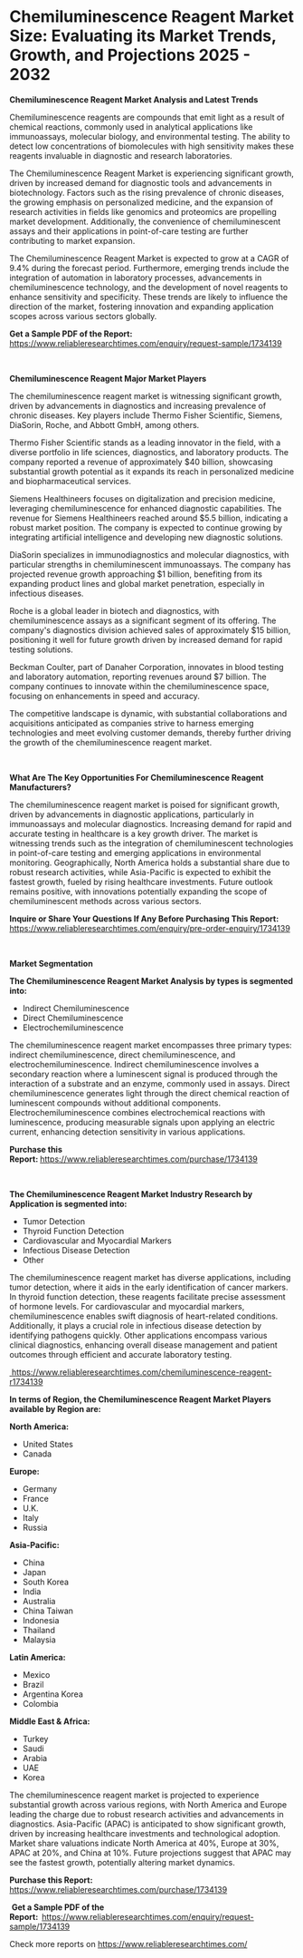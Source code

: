 <p><h1>Chemiluminescence Reagent Market Size: Evaluating its Market Trends, Growth, and Projections 2025 - 2032</h1></p><p><strong>Chemiluminescence Reagent Market Analysis and Latest Trends</strong></p>
<p><p>Chemiluminescence reagents are compounds that emit light as a result of chemical reactions, commonly used in analytical applications like immunoassays, molecular biology, and environmental testing. The ability to detect low concentrations of biomolecules with high sensitivity makes these reagents invaluable in diagnostic and research laboratories.</p><p>The Chemiluminescence Reagent Market is experiencing significant growth, driven by increased demand for diagnostic tools and advancements in biotechnology. Factors such as the rising prevalence of chronic diseases, the growing emphasis on personalized medicine, and the expansion of research activities in fields like genomics and proteomics are propelling market development. Additionally, the convenience of chemiluminescent assays and their applications in point-of-care testing are further contributing to market expansion.</p><p>The Chemiluminescence Reagent Market is expected to grow at a CAGR of 9.4% during the forecast period. Furthermore, emerging trends include the integration of automation in laboratory processes, advancements in chemiluminescence technology, and the development of novel reagents to enhance sensitivity and specificity. These trends are likely to influence the direction of the market, fostering innovation and expanding application scopes across various sectors globally.</p></p>
<p><strong>Get a Sample PDF of the Report:&nbsp;</strong> <a href="https://www.reliableresearchtimes.com/enquiry/request-sample/1734139?utm_campaign=2609&utm_medium=2&utm_source=Github&utm_content=ia&utm_term=04032025&utm_id=chemiluminescence-reagent">https://www.reliableresearchtimes.com/enquiry/request-sample/1734139</a></p>
<p>&nbsp;</p>
<p><strong>Chemiluminescence Reagent Major Market Players</strong></p>
<p><p>The chemiluminescence reagent market is witnessing significant growth, driven by advancements in diagnostics and increasing prevalence of chronic diseases. Key players include Thermo Fisher Scientific, Siemens, DiaSorin, Roche, and Abbott GmbH, among others. </p><p>Thermo Fisher Scientific stands as a leading innovator in the field, with a diverse portfolio in life sciences, diagnostics, and laboratory products. The company reported a revenue of approximately $40 billion, showcasing substantial growth potential as it expands its reach in personalized medicine and biopharmaceutical services.</p><p>Siemens Healthineers focuses on digitalization and precision medicine, leveraging chemiluminescence for enhanced diagnostic capabilities. The revenue for Siemens Healthineers reached around $5.5 billion, indicating a robust market position. The company is expected to continue growing by integrating artificial intelligence and developing new diagnostic solutions.</p><p>DiaSorin specializes in immunodiagnostics and molecular diagnostics, with particular strengths in chemiluminescent immunoassays. The company has projected revenue growth approaching $1 billion, benefiting from its expanding product lines and global market penetration, especially in infectious diseases.</p><p>Roche is a global leader in biotech and diagnostics, with chemiluminescence assays as a significant segment of its offering. The company's diagnostics division achieved sales of approximately $15 billion, positioning it well for future growth driven by increased demand for rapid testing solutions.</p><p>Beckman Coulter, part of Danaher Corporation, innovates in blood testing and laboratory automation, reporting revenues around $7 billion. The company continues to innovate within the chemiluminescence space, focusing on enhancements in speed and accuracy.</p><p>The competitive landscape is dynamic, with substantial collaborations and acquisitions anticipated as companies strive to harness emerging technologies and meet evolving customer demands, thereby further driving the growth of the chemiluminescence reagent market.</p></p>
<p>&nbsp;</p>
<p><strong>What Are The Key Opportunities For Chemiluminescence Reagent Manufacturers?</strong></p>
<p><p>The chemiluminescence reagent market is poised for significant growth, driven by advancements in diagnostic applications, particularly in immunoassays and molecular diagnostics. Increasing demand for rapid and accurate testing in healthcare is a key growth driver. The market is witnessing trends such as the integration of chemiluminescent technologies in point-of-care testing and emerging applications in environmental monitoring. Geographically, North America holds a substantial share due to robust research activities, while Asia-Pacific is expected to exhibit the fastest growth, fueled by rising healthcare investments. Future outlook remains positive, with innovations potentially expanding the scope of chemiluminescent methods across various sectors.</p></p>
<p><strong>Inquire or Share Your Questions If Any Before Purchasing This Report:</strong> <a href="https://www.reliableresearchtimes.com/enquiry/pre-order-enquiry/1734139?utm_campaign=2609&utm_medium=2&utm_source=Github&utm_content=ia&utm_term=04032025&utm_id=chemiluminescence-reagent">https://www.reliableresearchtimes.com/enquiry/pre-order-enquiry/1734139</a></p>
<p>&nbsp;</p>
<p><strong>Market Segmentation</strong></p>
<p><strong>The Chemiluminescence Reagent Market Analysis by types is segmented into:</strong></p>
<p><ul><li>Indirect Chemiluminescence</li><li>Direct Chemiluminescence</li><li>Electrochemiluminescence</li></ul></p>
<p><p>The chemiluminescence reagent market encompasses three primary types: indirect chemiluminescence, direct chemiluminescence, and electrochemiluminescence. Indirect chemiluminescence involves a secondary reaction where a luminescent signal is produced through the interaction of a substrate and an enzyme, commonly used in assays. Direct chemiluminescence generates light through the direct chemical reaction of luminescent compounds without additional components. Electrochemiluminescence combines electrochemical reactions with luminescence, producing measurable signals upon applying an electric current, enhancing detection sensitivity in various applications.</p></p>
<p><strong>Purchase this Report:&nbsp;</strong><a href="https://www.reliableresearchtimes.com/purchase/1734139?utm_campaign=2609&utm_medium=2&utm_source=Github&utm_content=ia&utm_term=04032025&utm_id=chemiluminescence-reagent">https://www.reliableresearchtimes.com/purchase/1734139</a></p>
<p>&nbsp;</p>
<p><strong>The Chemiluminescence Reagent Market Industry Research by Application is segmented into:</strong></p>
<p><ul><li>Tumor Detection</li><li>Thyroid Function Detection</li><li>Cardiovascular and Myocardial Markers</li><li>Infectious Disease Detection</li><li>Other</li></ul></p>
<p><p>The chemiluminescence reagent market has diverse applications, including tumor detection, where it aids in the early identification of cancer markers. In thyroid function detection, these reagents facilitate precise assessment of hormone levels. For cardiovascular and myocardial markers, chemiluminescence enables swift diagnosis of heart-related conditions. Additionally, it plays a crucial role in infectious disease detection by identifying pathogens quickly. Other applications encompass various clinical diagnostics, enhancing overall disease management and patient outcomes through efficient and accurate laboratory testing.</p></p>
<p><a href="https://www.reliableresearchtimes.com/chemiluminescence-reagent-r1734139?utm_campaign=2609&utm_medium=2&utm_source=Github&utm_content=ia&utm_term=04032025&utm_id=chemiluminescence-reagent">&nbsp;https://www.reliableresearchtimes.com/chemiluminescence-reagent-r1734139</a></p>
<p><strong>In terms of Region, the Chemiluminescence Reagent Market Players available by Region are:</strong></p>
<p>
    <p> <strong> North America: </strong>
        <ul>
            <li>United States</li>
            <li>Canada</li>
        </ul>
        </p> 
    <p> <strong> Europe: </strong>
        <ul>
            <li>Germany</li>
            <li>France</li>
            <li>U.K.</li>
            <li>Italy</li>
            <li>Russia</li>
        </ul>
        </p> 
    <p> <strong> Asia-Pacific: </strong>
        <ul>
            <li>China</li>
            <li>Japan</li>
            <li>South Korea</li>
            <li>India</li>
            <li>Australia</li>
            <li>China Taiwan</li>
            <li>Indonesia</li>
            <li>Thailand</li>
            <li>Malaysia</li>
        </ul>
        </p> 
    <p> <strong> Latin America: </strong>
        <ul>
            <li>Mexico</li>
            <li>Brazil</li>
            <li>Argentina Korea</li>
            <li>Colombia</li>
        </ul>
        </p> 
    <p> <strong> Middle East & Africa: </strong>
        <ul>
            <li>Turkey</li>
            <li>Saudi</li>
            <li>Arabia</li>
            <li>UAE</li>
            <li>Korea</li>
        </ul>
    </p>
    </p>
<p><p>The chemiluminescence reagent market is projected to experience substantial growth across various regions, with North America and Europe leading the charge due to robust research activities and advancements in diagnostics. Asia-Pacific (APAC) is anticipated to show significant growth, driven by increasing healthcare investments and technological adoption. Market share valuations indicate North America at 40%, Europe at 30%, APAC at 20%, and China at 10%. Future projections suggest that APAC may see the fastest growth, potentially altering market dynamics.</p></p>
<p><strong>Purchase this Report: </strong><a href="https://www.reliableresearchtimes.com/purchase/1734139?utm_campaign=2609&utm_medium=2&utm_source=Github&utm_content=ia&utm_term=04032025&utm_id=chemiluminescence-reagent">https://www.reliableresearchtimes.com/purchase/1734139</a></p>
<p>&nbsp;<strong>Get a Sample PDF of the Report:&nbsp;&nbsp;</strong><a href="https://www.reliableresearchtimes.com/enquiry/request-sample/1734139?utm_campaign=2609&utm_medium=2&utm_source=Github&utm_content=ia&utm_term=04032025&utm_id=chemiluminescence-reagent">https://www.reliableresearchtimes.com/enquiry/request-sample/1734139</a></p>
<p><strong></strong></p>
<p>Check more reports on <a href="https://www.reliableresearchtimes.com/?utm_campaign=2609&utm_medium=2&utm_source=Github&utm_content=ia&utm_term=04032025&utm_id=chemiluminescence-reagent">https://www.reliableresearchtimes.com/</a></p>